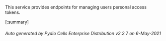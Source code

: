 






This service provides endpoints for managing users personal access tokens.

[:summary]

###### Auto generated by Pydio Cells Enterprise Distribution v2.2.7 on 6-May-2021
